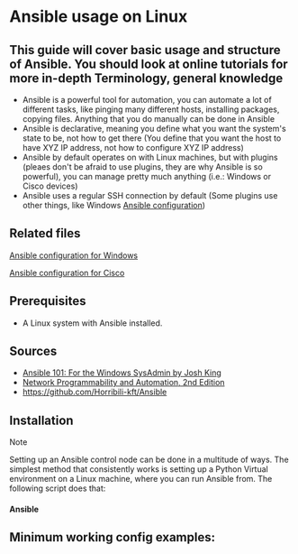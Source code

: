 # Ansible usage on Linux

This guide will cover basic usage and structure of Ansible. You should look at online tutorials for more in-depth 
Terminology, general knowledge
---
- Ansible is a powerful tool for automation, you can automate a lot of different tasks, like pinging many different hosts, installing packages, copying files. Anything that you do manually can be done in Ansible
- Ansible is declarative, meaning you define what you want the system's state to be, not how to get there (You define that you want the host to have XYZ IP address, not how to configure XYZ IP address)
- Ansible by default operates on with Linux machines, but with plugins (pleaes don't be afraid to use plugins, they are why Ansible is so powerful), you can manage pretty much anything (i.e.: Windows or Cisco devices)
- Ansible uses a regular SSH connection by default (Some plugins use other things, like Windows [Ansible configuration](../../Cisco/Other/Ansible%20configuration.md))

Related files
---

[Ansible configuration for Windows](../../Windows/Ansible%20configuration.md)

[Ansible configuration for Cisco](../../Cisco/Other/Ansible%20configuration.md)

Prerequisites
---
- A Linux system with Ansible installed.

Sources
---
- [Ansible 101: For the Windows SysAdmin by Josh King](https://www.youtube.com/watch?v=SqO2HkKep90)
- [Network Programmability and Automation, 2nd Edition](https://www.oreilly.com/library/view/network-programmability-and/9781098110826/)
- https://github.com/Horribili-kft/Ansible

Installation
---
> [!NOTE]  
> Setting up an Ansible control node can be done in a multitude of ways.
> The simplest method that consistently works is setting up a Python Virtual environment on a Linux machine, where you can run Ansible from. The following script does that:

#### Ansible 







Minimum working config examples:
---
